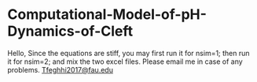 # Computational-Model-of-pH-Dynamics-of-Cleft

Hello, 
Since the equations are stiff, you may first run it for nsim=1; then run it for nsim=2; and mix the two excel files. Please email me in case of any problems. 
Tfeghhi2017@fau.edu
